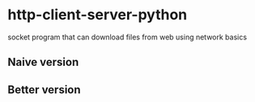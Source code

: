 # http-client-server-python
socket program that can download files from web using network basics 

## Naive version

## Better version 